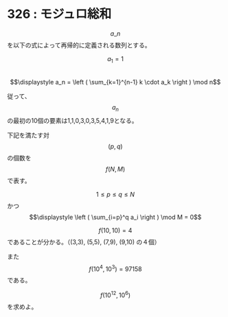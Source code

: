 # 326 : モジュロ総和

$$a\_n$$を以下の式によって再帰的に定義される数列とする。

$$a_1 = 1$$  
$$\displaystyle a_n = \left ( \sum_{k=1}^{n-1} k \cdot a_k \right ) \mod n$$

従って、$$a_n$$の最初の10個の要素は1,1,0,3,0,3,5,4,1,9となる。

下記を満たす対$$(p,q)$$の個数を$$f(N,M)$$で表す。

$$1 \leq p \leq q \leq N$$かつ$$\displaystyle \left ( \sum_{i=p}^q a_i \right ) \mod M = 0$$

$$f(10,10)=4$$であることが分かる。（\(3,3\), \(5,5\), \(7,9\), \(9,10\) の４個）

また$$f(10^4,10^3)=97158$$である。

$$f(10^{12},10^6)$$を求めよ。

